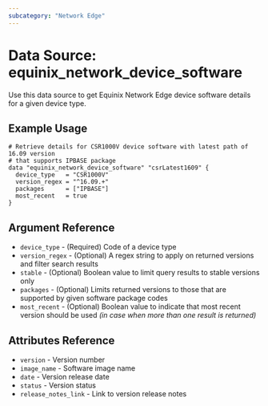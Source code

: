```yaml
---
subcategory: "Network Edge"
---
```


# Data Source: equinix_network_device_software

Use this data source to get Equinix Network Edge device software details for a given
device type.

## Example Usage

```hcl
# Retrieve details for CSR1000V device software with latest path of 16.09 version
# that supports IPBASE package
data "equinix_network_device_software" "csrLatest1609" {
  device_type   = "CSR1000V"
  version_regex = "^16.09.+"
  packages      = ["IPBASE"]
  most_recent   = true
}
```

## Argument Reference

* `device_type` - (Required) Code of a device type
* `version_regex` - (Optional) A regex string to apply on returned versions
and filter search results
* `stable` - (Optional) Boolean value to limit query results to stable versions only
* `packages` - (Optional) Limits returned versions to those that are supported
by given software package codes
* `most_recent` - (Optional) Boolean value to indicate that most recent version
should be used *(in case when more than one result is returned)*

## Attributes Reference

* `version` - Version number
* `image_name` - Software image name
* `date` - Version release date
* `status` - Version status
* `release_notes_link` - Link to version release notes
